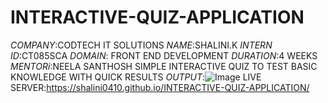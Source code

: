 # INTERACTIVE-QUIZ-APPLICATION
*COMPANY*:CODTECH IT SOLUTIONS
*NAME*:SHALINI.K
*INTERN ID*:CT085SCA
*DOMAIN*: FRONT END DEVELOPMENT
*DURATION*:4 WEEKS
*MENTORi*:NEELA SANTHOSH
SIMPLE INTERACTIVE QUIZ TO TEST BASIC KNOWLEDGE WITH QUICK RESULTS
*OUTPUT*:![Image](https://github.com/user-attachments/assets/b246b847-40bc-449a-a914-737b234227c8)
LIVE SERVER:https://shalini0410.github.io/INTERACTIVE-QUIZ-APPLICATION/
